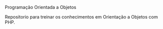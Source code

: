 Programação Orientada a Objetos

Repositorio para treinar os conhecimentos em Orientação a Objetos com PHP.
